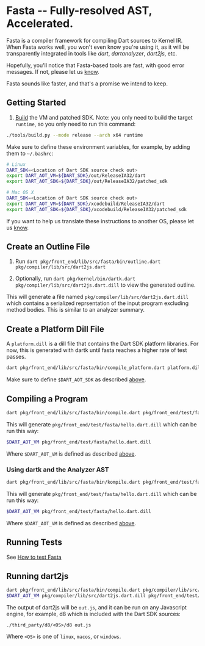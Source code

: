 <!--
Copyright (c) 2016, the Dart project authors.  Please see the AUTHORS file
for details. All rights reserved. Use of this source code is governed by a
BSD-style license that can be found in the LICENSE file.
-->
# Fasta -- Fully-resolved AST, Accelerated.

Fasta is a compiler framework for compiling Dart sources to Kernel IR. When Fasta works well, you won't even know you're using it, as it will be transparently integrated in tools like *dart*, *dartanalyzer*, *dart2js*, etc.

Hopefully, you'll notice that Fasta-based tools are fast, with good error messages. If not, please let us [know](https://github.com/dart-lang/sdk/issues/new).

Fasta sounds like faster, and that's a promise we intend to keep.

## Getting Started

1. [Build](https://github.com/dart-lang/sdk/wiki/Building#building) the VM and patched SDK. Note: you only need to build the target `runtime`, so you only need to run this command:

```bash
./tools/build.py --mode release --arch x64 runtime
```

Make sure to define these environment variables, for example, by adding them to `~/.bashrc`:

```bash
# Linux
DART_SDK=<Location of Dart SDK source check out>
export DART_AOT_VM=${DART_SDK}/out/ReleaseIA32/dart
export DART_AOT_SDK=${DART_SDK}/out/ReleaseIA32/patched_sdk
```

```bash
# Mac OS X
DART_SDK=<Location of Dart SDK source check out>
export DART_AOT_VM=${DART_SDK}/xcodebuild/ReleaseIA32/dart
export DART_AOT_SDK=${DART_SDK}/xcodebuild/ReleaseIA32/patched_sdk
```

If you want to help us translate these instructions to another OS, please let us [know](https://github.com/dart-lang/sdk/issues/new).

## Create an Outline File

1. Run `dart pkg/front_end/lib/src/fasta/bin/outline.dart pkg/compiler/lib/src/dart2js.dart`

2. Optionally, run `dart pkg/kernel/bin/dartk.dart pkg/compiler/lib/src/dart2js.dart.dill` to view the generated outline.

This will generate a file named `pkg/compiler/lib/src/dart2js.dart.dill` which contains a serialized reprsentation of the input program excluding method bodies. This is similar to an analyzer summary.


## Create a Platform Dill File

A `platform.dill` is a dill file that contains the Dart SDK platform libraries. For now, this is generated with dartk until fasta reaches a higher rate of test passes.

```bash
dart pkg/front_end/lib/src/fasta/bin/compile_platform.dart platform.dill
```

Make sure to define `$DART_AOT_SDK` as described [above](#Building-The-Dart-SDK).

## Compiling a Program

```bash
dart pkg/front_end/lib/src/fasta/bin/compile.dart pkg/front_end/test/fasta/hello.dart
```

This will generate `pkg/front_end/test/fasta/hello.dart.dill` which can be run this way:

```bash
$DART_AOT_VM pkg/front_end/test/fasta/hello.dart.dill
```

Where `$DART_AOT_VM` is defined as described [above](#Building-The-Dart-SDK).

### Using dartk and the Analyzer AST

```bash
dart pkg/front_end/lib/src/fasta/bin/kompile.dart pkg/front_end/test/fasta/hello.dart
```

This will generate `pkg/front_end/test/fasta/hello.dart.dill` which can be run this way:

```bash
$DART_AOT_VM pkg/front_end/test/fasta/hello.dart.dill
```

Where `$DART_AOT_VM` is defined as described [above](#Building-The-Dart-SDK).

## Running Tests

See [How to test Fasta](TESTING.md)

## Running dart2js

```bash
dart pkg/front_end/lib/src/fasta/bin/compile.dart pkg/compiler/lib/src/dart2js.dart
$DART_AOT_VM pkg/compiler/lib/src/dart2js.dart.dill pkg/front_end/test/fasta/hello.dart
```

The output of dart2js will be `out.js`, and it can be run on any Javascript engine, for example, d8 which is included with the Dart SDK sources:

```
./third_party/d8/<OS>/d8 out.js
```

Where `<OS>` is one of `linux`, `macos`, or `windows`.
